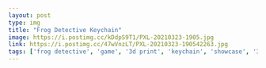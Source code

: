 ```yaml
---
layout: post
type: img
title: "Frog Detective Keychain"
image: https://i.postimg.cc/kDdpS9T1/PXL-20210323-1905.jpg
link: https://i.postimg.cc/47wVnzLT/PXL-20210323-190542263.jpg
tags: ['frog detective', 'game', '3d print', 'keychain', 'showcase', '3d design', 'logo', 'craft']
---
```

